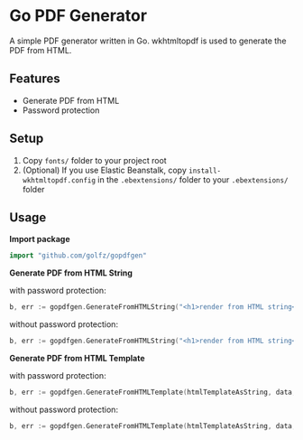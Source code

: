 # Go PDF Generator
A simple PDF generator written in Go.
wkhtmltopdf is used to generate the PDF from HTML.

## Features
- Generate PDF from HTML
- Password protection

## Setup

1. Copy `fonts/` folder to your project root
2. (Optional) If you use Elastic Beanstalk, copy `install-wkhtmltopdf.config` in the `.ebextensions/` folder to your `.ebextensions/` folder

## Usage

**Import package**
```go
import "github.com/golfz/gopdfgen"
```

**Generate PDF from HTML String**

with password protection:
```go
b, err := gopdfgen.GenerateFromHTMLString("<h1>render from HTML string</h1>", "password")
```

without password protection:
```go
b, err := gopdfgen.GenerateFromHTMLString("<h1>render from HTML string</h1>", "")
```

**Generate PDF from HTML Template**

with password protection:
```go
b, err := gopdfgen.GenerateFromHTMLTemplate(htmlTemplateAsString, data, "password")
```

without password protection:
```go
b, err := gopdfgen.GenerateFromHTMLTemplate(htmlTemplateAsString, data, "")
```




